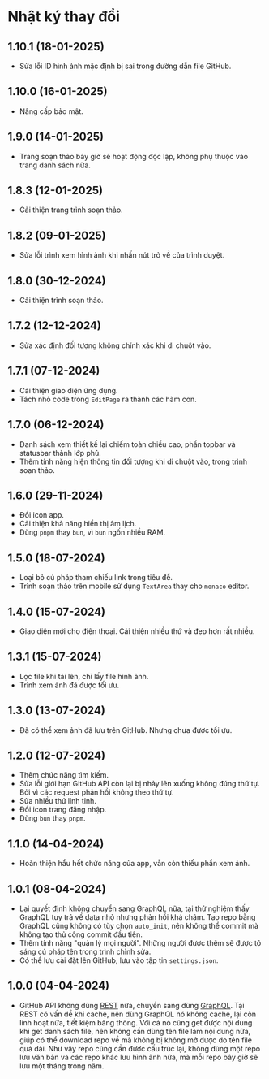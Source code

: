 # Nhật ký thay đổi

## 1.10.1 (18-01-2025)

- Sửa lỗi ID hình ảnh mặc định bị sai trong đường dẫn file GitHub.

## 1.10.0 (16-01-2025)

- Nâng cấp bảo mật.

## 1.9.0 (14-01-2025)

- Trang soạn thảo bây giờ sẽ hoạt động độc lập, không phụ thuộc vào trang danh sách nữa.

## 1.8.3 (12-01-2025)

- Cải thiện trang trình soạn thảo.

## 1.8.2 (09-01-2025)

- Sửa lỗi trình xem hình ảnh khi nhấn nút trở về của trình duyệt.

## 1.8.0 (30-12-2024)

- Cải thiện trình soạn thảo.

## 1.7.2 (12-12-2024)

- Sửa xác định đối tượng không chính xác khi di chuột vào.

## 1.7.1 (07-12-2024)

- Cải thiện giao diện ứng dụng.
- Tách nhỏ code trong `EditPage` ra thành các hàm con.

## 1.7.0 (06-12-2024)

- Danh sách xem thiết kế lại chiếm toàn chiều cao, phần topbar và statusbar thành lớp phủ.
- Thêm tính năng hiện thông tin đối tượng khi di chuột vào, trong trình soạn thảo.

## 1.6.0 (29-11-2024)

- Đổi icon app.
- Cải thiện khả năng hiển thị âm lịch.
- Dùng `pnpm` thay `bun`, vì `bun` ngốn nhiều RAM.

## 1.5.0 (18-07-2024)

- Loại bỏ cú pháp tham chiếu link trong tiêu đề.
- Trình soạn thảo trên mobile sử dụng `TextArea` thay cho `monaco` editor.

## 1.4.0 (15-07-2024)

- Giao diện mới cho điện thoại. Cải thiện nhiều thứ và đẹp hơn rất nhiều.

## 1.3.1 (15-07-2024)

- Lọc file khi tải lên, chỉ lấy file hình ảnh.
- Trình xem ảnh đã được tối ưu.

## 1.3.0 (13-07-2024)

- Đã có thể xem ảnh đã lưu trên GitHub. Nhưng chưa được tối ưu.

## 1.2.0 (12-07-2024)

- Thêm chức năng tìm kiếm.
- Sửa lỗi giới hạn GitHub API còn lại bị nhảy lên xuống không đúng thứ tự. Bởi vì các request phản hồi không theo thứ tự.
- Sửa nhiều thứ linh tinh.
- Đổi icon trang đăng nhập.
- Dùng `bun` thay `pnpm`.

## 1.1.0 (14-04-2024)

- Hoàn thiện hầu hết chức năng của app, vẫn còn thiếu phần xem ảnh.

## 1.0.1 (08-04-2024)

- Lại quyết định không chuyển sang GraphQL nữa, tại thử nghiệm thấy GraphQL tuy trả về data nhỏ nhưng phản hồi khá chậm. Tạo repo bằng GraphQL cũng không có tùy chọn `auto_init`, nên không thể commit mà không tạo thủ công commit đầu tiên.
- Thêm tính năng "quản lý mọi người". Những người được thêm sẽ được tô sáng cú pháp tên trong trình chỉnh sửa.
- Có thể lưu cài đặt lên GitHub, lưu vào tập tin `settings.json`.

## 1.0.0 (04-04-2024)

- GitHub API không dùng [REST](https://octokit.github.io/rest.js/v18) nữa, chuyển sang dùng [GraphQL](https://docs.github.com/en/graphql/reference). Tại REST có vấn đề khi cache, nên dùng GraphQL nó không cache, lại còn linh hoạt nữa, tiết kiệm băng thông. Với cả nó cũng get được nội dung khi get danh sách file, nên không cần dùng tên file làm nội dung nữa, giúp có thể download repo về mà không bị không mở được do tên file quá dài. Như vậy repo cũng cần được cấu trúc lại, không dùng một repo lưu văn bản và các repo khác lưu hình ảnh nữa, mà mỗi repo bây giờ sẽ lưu một tháng trong năm.
